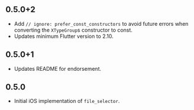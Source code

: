## 0.5.0+2

* Add `// ignore: prefer_const_constructors` to avoid future errors when converting the `XTypeGroup`s constructor to const.
* Updates minimum Flutter version to 2.10.

## 0.5.0+1

* Updates README for endorsement.

## 0.5.0

* Initial iOS implementation of `file_selector`.

